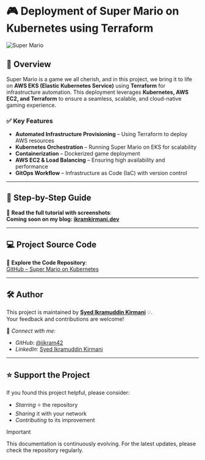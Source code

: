 # 🎮 Deployment of Super Mario on Kubernetes using Terraform  

![Super Mario](https://imgur.com/rC4Qe8g.png)  

## 📌 Overview  

Super Mario is a game we all cherish, and in this project, we bring it to life on **AWS EKS (Elastic Kubernetes Service)** using **Terraform** for infrastructure automation. This deployment leverages **Kubernetes, AWS EC2, and Terraform** to ensure a seamless, scalable, and cloud-native gaming experience.  

### ✅ Key Features  

- **Automated Infrastructure Provisioning** – Using Terraform to deploy AWS resources  
- **Kubernetes Orchestration** – Running Super Mario on EKS for scalability  
- **Containerization** – Dockerized game deployment  
- **AWS EC2 & Load Balancing** – Ensuring high availability and performance  
- **GitOps Workflow** – Infrastructure as Code (IaC) with version control  

---

## 📖 Step-by-Step Guide  

📌 **Read the full tutorial with screenshots**:  
**Coming soon on my blog: [ikramkirmani.dev](https://ikramkirmani.dev)**

---

## 💻 Project Source Code  

🔗 **Explore the Code Repository**:  
[GitHub – Super Mario on Kubernetes](https://github.com/iikram42/Deployment-of-super-Mario-on-Kubernetes-using-terraform)  

---

## 🛠 Author

This project is maintained by **[Syed Ikramuddin Kirmani](https://github.com/iikram42)** 💡.  
Your feedback and contributions are welcome!

📧 *Connect with me:*
- *GitHub*: [@iikram42](https://github.com/iikram42)
- *LinkedIn*: [Syed Ikramuddin Kirmani](https://www.linkedin.com/in/ikramkirmani/)

---

## ⭐ Support the Project

If you found this project helpful, please consider:
- *Starring* ⭐ the repository  
- *Sharing* it with your network  
- *Contributing* to its improvement

> [!Important]  
> This documentation is continuously evolving. For the latest updates, please check the repository regularly.  
